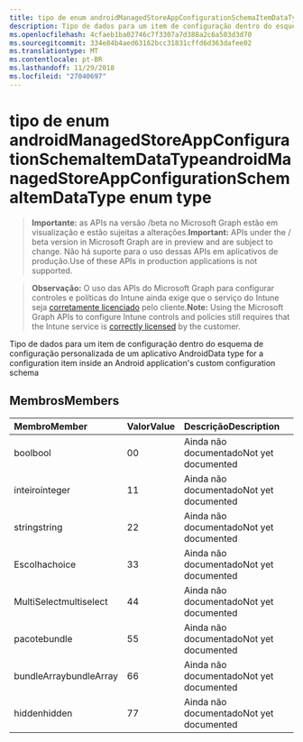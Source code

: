 ```yaml
---
title: tipo de enum androidManagedStoreAppConfigurationSchemaItemDataType
description: Tipo de dados para um item de configuração dentro do esquema de configuração personalizada de um aplicativo Android
ms.openlocfilehash: 4cfaeb1ba02746c7f3307a7d388a2c6a503d3d70
ms.sourcegitcommit: 334e84b4aed63162bcc31831cffd6d363dafee02
ms.translationtype: MT
ms.contentlocale: pt-BR
ms.lasthandoff: 11/29/2018
ms.locfileid: "27040697"
---
```

# <a name="androidmanagedstoreappconfigurationschemaitemdatatype-enum-type"></a><span data-ttu-id="24f42-103">tipo de enum androidManagedStoreAppConfigurationSchemaItemDataType</span><span class="sxs-lookup"><span data-stu-id="24f42-103">androidManagedStoreAppConfigurationSchemaItemDataType enum type</span></span>

> <span data-ttu-id="24f42-104">**Importante:** as APIs na versão /beta no Microsoft Graph estão em visualização e estão sujeitas a alterações.</span><span class="sxs-lookup"><span data-stu-id="24f42-104">**Important:** APIs under the / beta version in Microsoft Graph are in preview and are subject to change.</span></span> <span data-ttu-id="24f42-105">Não há suporte para o uso dessas APIs em aplicativos de produção.</span><span class="sxs-lookup"><span data-stu-id="24f42-105">Use of these APIs in production applications is not supported.</span></span>

> <span data-ttu-id="24f42-106">**Observação:** O uso das APIs do Microsoft Graph para configurar controles e políticas do Intune ainda exige que o serviço do Intune seja [corretamente licenciado](https://go.microsoft.com/fwlink/?linkid=839381) pelo cliente.</span><span class="sxs-lookup"><span data-stu-id="24f42-106">**Note:** Using the Microsoft Graph APIs to configure Intune controls and policies still requires that the Intune service is [correctly licensed](https://go.microsoft.com/fwlink/?linkid=839381) by the customer.</span></span>

<span data-ttu-id="24f42-107">Tipo de dados para um item de configuração dentro do esquema de configuração personalizada de um aplicativo Android</span><span class="sxs-lookup"><span data-stu-id="24f42-107">Data type for a configuration item inside an Android application's custom configuration schema</span></span>
## <a name="members"></a><span data-ttu-id="24f42-108">Membros</span><span class="sxs-lookup"><span data-stu-id="24f42-108">Members</span></span>
|<span data-ttu-id="24f42-109">Membro</span><span class="sxs-lookup"><span data-stu-id="24f42-109">Member</span></span>|<span data-ttu-id="24f42-110">Valor</span><span class="sxs-lookup"><span data-stu-id="24f42-110">Value</span></span>|<span data-ttu-id="24f42-111">Descrição</span><span class="sxs-lookup"><span data-stu-id="24f42-111">Description</span></span>|
|:---|:---|:---|
|<span data-ttu-id="24f42-112">bool</span><span class="sxs-lookup"><span data-stu-id="24f42-112">bool</span></span>|<span data-ttu-id="24f42-113">0</span><span class="sxs-lookup"><span data-stu-id="24f42-113">0</span></span>|<span data-ttu-id="24f42-114">Ainda não documentado</span><span class="sxs-lookup"><span data-stu-id="24f42-114">Not yet documented</span></span>|
|<span data-ttu-id="24f42-115">inteiro</span><span class="sxs-lookup"><span data-stu-id="24f42-115">integer</span></span>|<span data-ttu-id="24f42-116">1</span><span class="sxs-lookup"><span data-stu-id="24f42-116">1</span></span>|<span data-ttu-id="24f42-117">Ainda não documentado</span><span class="sxs-lookup"><span data-stu-id="24f42-117">Not yet documented</span></span>|
|<span data-ttu-id="24f42-118">string</span><span class="sxs-lookup"><span data-stu-id="24f42-118">string</span></span>|<span data-ttu-id="24f42-119">2</span><span class="sxs-lookup"><span data-stu-id="24f42-119">2</span></span>|<span data-ttu-id="24f42-120">Ainda não documentado</span><span class="sxs-lookup"><span data-stu-id="24f42-120">Not yet documented</span></span>|
|<span data-ttu-id="24f42-121">Escolha</span><span class="sxs-lookup"><span data-stu-id="24f42-121">choice</span></span>|<span data-ttu-id="24f42-122">3</span><span class="sxs-lookup"><span data-stu-id="24f42-122">3</span></span>|<span data-ttu-id="24f42-123">Ainda não documentado</span><span class="sxs-lookup"><span data-stu-id="24f42-123">Not yet documented</span></span>|
|<span data-ttu-id="24f42-124">MultiSelect</span><span class="sxs-lookup"><span data-stu-id="24f42-124">multiselect</span></span>|<span data-ttu-id="24f42-125">4</span><span class="sxs-lookup"><span data-stu-id="24f42-125">4</span></span>|<span data-ttu-id="24f42-126">Ainda não documentado</span><span class="sxs-lookup"><span data-stu-id="24f42-126">Not yet documented</span></span>|
|<span data-ttu-id="24f42-127">pacote</span><span class="sxs-lookup"><span data-stu-id="24f42-127">bundle</span></span>|<span data-ttu-id="24f42-128">5</span><span class="sxs-lookup"><span data-stu-id="24f42-128">5</span></span>|<span data-ttu-id="24f42-129">Ainda não documentado</span><span class="sxs-lookup"><span data-stu-id="24f42-129">Not yet documented</span></span>|
|<span data-ttu-id="24f42-130">bundleArray</span><span class="sxs-lookup"><span data-stu-id="24f42-130">bundleArray</span></span>|<span data-ttu-id="24f42-131">6</span><span class="sxs-lookup"><span data-stu-id="24f42-131">6</span></span>|<span data-ttu-id="24f42-132">Ainda não documentado</span><span class="sxs-lookup"><span data-stu-id="24f42-132">Not yet documented</span></span>|
|<span data-ttu-id="24f42-133">hidden</span><span class="sxs-lookup"><span data-stu-id="24f42-133">hidden</span></span>|<span data-ttu-id="24f42-134">7</span><span class="sxs-lookup"><span data-stu-id="24f42-134">7</span></span>|<span data-ttu-id="24f42-135">Ainda não documentado</span><span class="sxs-lookup"><span data-stu-id="24f42-135">Not yet documented</span></span>|





